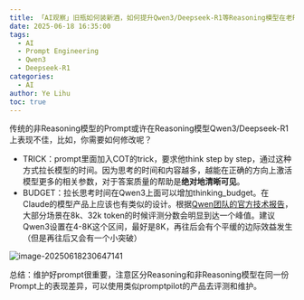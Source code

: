 ```yaml
---
title: 「AI观察」旧瓶如何装新酒，如何提升Qwen3/Deepseek-R1等Reasoning模型在老Prompt上的性能表现？
date: 2025-06-18 16:35:00
tags:
  - AI
  - Prompt Engineering
  - Qwen3
  - Deepseek-R1
categories:
  - AI
author: Ye Lihu
toc: true
---
```


传统的非Reasoning模型的Prompt或许在Reasoning模型Qwen3/Deepseek-R1上表现不佳，比如，你需要如何修改呢？

<!-- more --> 

- TRICK：prompt里面加入COT的trick，要求他think step by step，通过这种方式拉长模型的时间。因为思考的时间和内容越多，越能在正确的方向上激活模型更多的相关参数，对于答案质量的帮助是**绝对地清晰可见**。
- BUDGET：拉长思考时间在Qwen3上面可以增加thinking_budget。在Claude的模型产品上应该也有类似的设计。根据[Qwen团队的官方技术报告](https://github.com/QwenLM/Qwen3/blob/main/Qwen3_Technical_Report.pdf)，大部分场景在8k、32k token的时候评测分数会明显到达一个峰值。建议Qwen3设置在4-8K这个区间，最好是8K，再往后会有个平缓的边际效益发生（但是再往后又会有一个小突破）

![image-20250618230647141](https://hexo-yelihu.oss-cn-hangzhou.aliyuncs.com/hexo/img/image-20250618230647141.png)

总结：维护好prompt很重要，注意区分Reasoning和非Reasoning模型在同一份Prompt上的表现差异，可以使用类似promptpilot的产品去评测和维护。